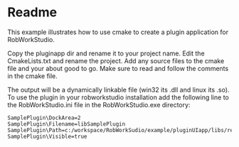 
# Readme

This example illustrates how to use cmake to create a plugin application for RobWorkStudio.

Copy the pluginapp dir and rename it to your project name. Edit the CmakeLists.txt and rename the project. Add any source files to the cmake file and your about good to go. Make sure to read and follow the comments in the cmake file.

The output will be a dynamically linkable file (win32 its .dll and linux its .so). To use the plugin in your robworkstudio installation add the following line to the RobWorkStudio.ini file in the RobWorkStudio.exe directory:

    SamplePlugin\DockArea=2
    SamplePlugin\Filename=libSamplePlugin
    SamplePlugin\Path=c:/workspace/RobWorkSudio/example/pluginUIapp/libs/release
    SamplePlugin\Visible=true
